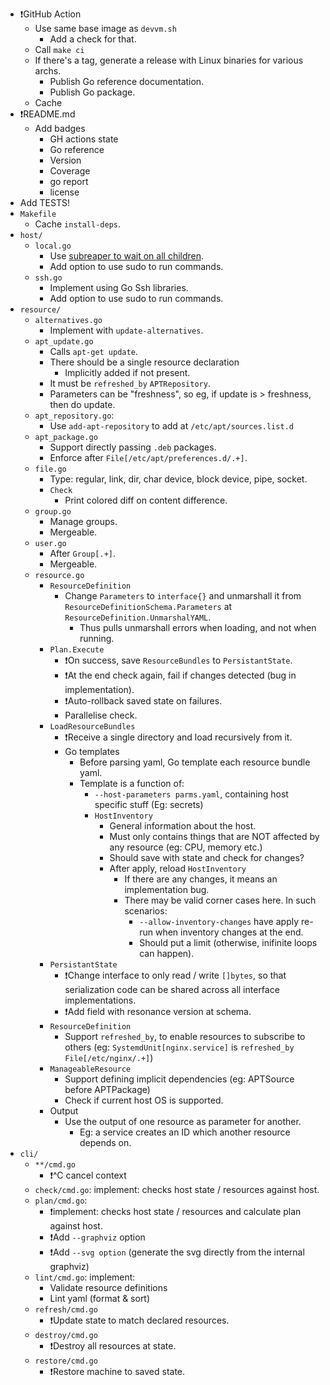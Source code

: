 - ❗GitHub Action
    - Use same base image as `devvm.sh`
        - Add a check for that.
    - Call `make ci`
    - If there's a tag, generate a release with Linux binaries for various archs.
        - Publish Go reference documentation.
        - Publish Go package.
    - Cache 
- ❗README.md
    - Add badges
      - GH actions state
      - Go reference
      - Version
      - Coverage
      - go report
      - license
- Add TESTS!
- `Makefile`
    - Cache `install-deps`.
- `host/`
    - `local.go`
        - Use [subreaper to wait on all children](https://github.com/fornellas/rrb/blob/main/runner/runner.go).
        - Add option to use sudo to run commands.
    - `ssh.go`
        - Implement using Go Ssh libraries.
        - Add option to use sudo to run commands.
- `resource/`
    - `alternatives.go`
        - Implement with `update-alternatives`.
    - `apt_update.go`
        - Calls `apt-get update`.
        - There should be a single resource declaration
            - Implicitly added if not present.
        - It must be `refreshed_by` `APTRepository`.
        - Parameters can be "freshness", so eg, if update is > freshness, then do update.
    - `apt_repository.go`:
        - Use `add-apt-repository` to add at `/etc/apt/sources.list.d`
    - `apt_package.go`
        - Support directly passing `.deb` packages.
        - Enforce after `File[/etc/apt/preferences.d/.+]`.
    - `file.go`
        - Type: regular, link, dir, char device, block device, pipe, socket.
        - `Check`
            - Print colored diff on content difference.
    - `group.go`
        - Manage groups.
        - Mergeable.
    - `user.go`
        - After `Group[.+]`.
        - Mergeable.
    - `resource.go`
        - `ResourceDefinition`
            - Change `Parameters` to `interface{}` and unmarshall it from `ResourceDefinitionSchema.Parameters` at `ResourceDefinition.UnmarshalYAML`.
                - Thus pulls unmarshall errors when loading, and not when running.
        - `Plan.Execute`
            - ❗On success, save `ResourceBundles` to `PersistantState`.
            - ❗At the end check again, fail if changes detected (bug in implementation).
            - ❗Auto-rollback saved state on failures.
            - Parallelise check.
        - `LoadResourceBundles`
            - ❗Receive a single directory and load recursively from it.
            - Go templates
                - Before parsing yaml, Go template each resource bundle yaml.
                - Template is a function of:
                    - `--host-parameters parms.yaml`, containing host specific stuff (Eg: secrets)
                    - `HostInventory`
                        - General information about the host.
                        - Must only contains things that are NOT affected by any resource (eg: CPU, memory etc.)
                        - Should save with state and check for changes?
                        - After apply, reload `HostInventory`
                            - If there are any changes, it means an implementation bug.
                            - There may be valid corner cases here. In such scenarios:
                                - `--allow-inventory-changes` have apply re-run when inventory changes at the end.
                                - Should put a limit (otherwise, inifinite loops can happen).
        - `PersistantState`
            - ❗Change interface to only read / write `[]bytes`, so that serialization code can be shared across all interface implementations.
            - ❗Add field with resonance version at schema.
        - `ResourceDefinition`
            - Support `refreshed_by`, to enable resources to subscribe to others (eg: `SystemdUnit[nginx.service]` is `refreshed_by` `File[/etc/nginx/.+]`)
        - `ManageableResource`
            - Support defining implicit dependencies (eg: APTSource before APTPackage)
            - Check if current host OS is supported.
        - Output
            - Use the output of one resource as parameter for another.
                - Eg: a service creates an ID which another resource depends on.
- `cli/`
    - `**/cmd.go`
        - ❗^C cancel context
    - `check/cmd.go`: implement: checks host state / resources against host.
    - `plan/cmd.go`:
        - ❗implement: checks host state / resources and calculate plan against host.
        - ❗Add `--graphviz` option
        - ❗Add `--svg option` (generate the svg directly from the internal graphviz)
    - `lint/cmd.go`: implement:
        - Validate resource definitions
        - Lint yaml (format & sort)
    - `refresh/cmd.go`
    	- ❗Update state to match declared resources.
    - `destroy/cmd.go`
        - ❗Destroy all resources at state.
    - `restore/cmd.go`
        - ❗Restore machine to saved state.